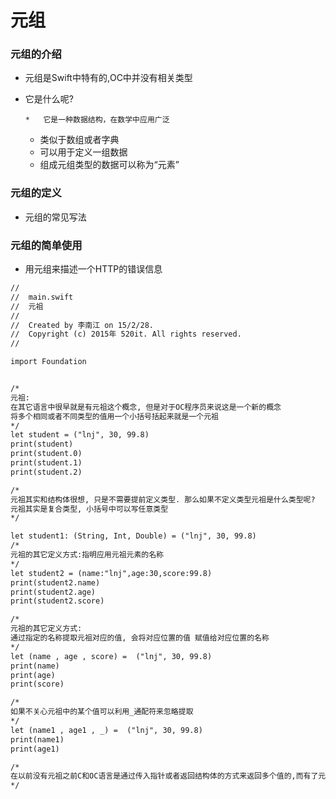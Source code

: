 
# 元组

### 元组的介绍

*   元组是Swift中特有的,OC中并没有相关类型
*   它是什么呢?

        *   它是一种数据结构，在数学中应用广泛
    *   类似于数组或者字典
    *   可以用于定义一组数据
    *   组成元组类型的数据可以称为“元素”

### 元组的定义

*   元组的常见写法


### 元组的简单使用

*   用元组来描述一个HTTP的错误信息
```html
//
//  main.swift
//  元祖
//
//  Created by 李南江 on 15/2/28.
//  Copyright (c) 2015年 520it. All rights reserved.
//

import Foundation


/*
元祖:
在其它语言中很早就是有元祖这个概念, 但是对于OC程序员来说这是一个新的概念
将多个相同或者不同类型的值用一个小括号括起来就是一个元祖
*/
let student = ("lnj", 30, 99.8)
print(student)
print(student.0)
print(student.1)
print(student.2)

/*
元祖其实和结构体很想, 只是不需要提前定义类型. 那么如果不定义类型元祖是什么类型呢?
元祖其实是复合类型, 小括号中可以写任意类型
*/

let student1: (String, Int, Double) = ("lnj", 30, 99.8)
/*
元祖的其它定义方式:指明应用元祖元素的名称
*/
let student2 = (name:"lnj",age:30,score:99.8)
print(student2.name)
print(student2.age)
print(student2.score)

/*
元祖的其它定义方式: 
通过指定的名称提取元祖对应的值, 会将对应位置的值 赋值给对应位置的名称
*/
let (name , age , score) =  ("lnj", 30, 99.8)
print(name)
print(age)
print(score)

/*
如果不关心元祖中的某个值可以利用_通配符来忽略提取
*/
let (name1 , age1 , _) =  ("lnj", 30, 99.8)
print(name1)
print(age1)

/*
在以前没有元祖之前C和OC语言是通过传入指针或者返回结构体的方式来返回多个值的,而有了元祖之后就可以实现让一个函数返回多个值
*/



```
